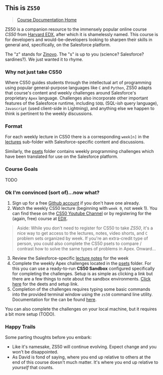 ## This is `ZS50`

> [Course Documentation Home](https://alpha-bytes.github.io/zs50-content)

ZS50 is a companion resource to the immensely popular online course *CS50* from [Harvard EDX](https://www.edx.org/course/cs50s-introduction-computer-science-harvardx-cs50x), after which it is shamelessly named. This course is for developers and would-be-developers looking to sharpen their skills in general and, specifically, on the Salesforce platform. 

The "z" stands for [Zinovo](https://www.zinovo.com/). The "s" is up to you (science? Salesforce? sardines?). We just wanted it to rhyme. 

### Why not just take CS50
Where CS50 guides students through the intellectual art of programming using popular general-purpose languages like `C` and `Python`, ZS50 adapts that course's content and weekly challenges around Salesforce's proprietary `Apex` language. Challenges also incorporate other important features of the Salesforce runtime, including `SOQL` (SQL-*ish* query language), `Javascript` (used client-side in Lightning), and anything else we happen to think is pertinent to the weekly discussions. 

### Format
For each weekly lecture in CS50 there is a corresponding `week[n]` in the [lectures](lectures/list.md) sub-folder with Salesforce-specific content and discussions. 

Similarly, the [psets](psets/list.md) folder contains weekly programming challenges which have been translated for use on the Salesforce platform. 

### Course Goals
TODO

### Ok I'm convinced (sort of)...now what?
1. Sign up for a free [Github account](https://github.com/join) if you don't have one already.
2. Watch the weekly CS50 lecture (beginning with `week 0`, not week 1). You can find these on the [CS50 Youtube Channel](https://www.youtube.com/channel/UCcabW7890RKJzL968QWEykA) or by registering for the (again, free) course at [EDX](https://www.edx.org/course/cs50s-introduction-computer-science-harvardx-cs50x). 
> Aside: While you don't need to register for CS50 to take *ZS50*, it's a nice way to get access to the lectures, notes, video shorts, and `C` problem sets organized by week. If you're an extra-credit type of person, you could also complete the CS50 psets to compare / contrast how to solve the same types of problems in Apex. Onward...
3. Review the Salesforce-specific [lecture notes](./lectures/list.md) for the week
4. Complete the weekly Apex challenges located in the [psets](./psets/list.md) folder. For this you can use a ready-to-run
**CS50 Sandbox** configured specifically for completing the challenges. Setup is as simple as clicking a link but there are a few things to note about the sandbox environments. [Click here](./setup/sandbox.md) for the deets and setup link.
5. Completion of the challenges requires typing some basic commands into the provided terminal window using the `zs50` command line utility. Documentation for the can be found [here](https://github.com/alpha-bytes/zs50). 

You can also complete the challenges on your local machine, but it requires a bit more setup (TODO). 

### Happy Trails
Some parting thoughts before you embark: 
- Like it's namesake, ZS50 will continue evolving. Expect change and you won't be disappointed. 
- As David is fond of saying, where you end up relative to others at the end of this course doesn't much matter. It's where you end up relative to *yourself* that counts.
